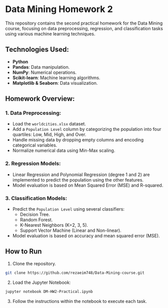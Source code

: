 
# Data Mining Homework 2

This repository contains the second practical homework for the Data Mining course, focusing on data preprocessing, regression, and classification tasks using various machine learning techniques.

## Technologies Used:
- **Python**
- **Pandas**: Data manipulation.
- **NumPy**: Numerical operations.
- **Scikit-learn**: Machine learning algorithms.
- **Matplotlib & Seaborn**: Data visualization.

## Homework Overview:
### 1. Data Preprocessing:
- Load the `worldcities.xlsx` dataset.
- Add a `Population Level` column by categorizing the population into four quartiles: Low, Mid, High, and Over.
- Handle missing data by dropping empty columns and encoding categorical variables.
- Normalize numerical data using Min-Max scaling.

### 2. Regression Models:
- Linear Regression and Polynomial Regression (degree 1 and 2) are implemented to predict the population using the other features.
- Model evaluation is based on Mean Squared Error (MSE) and R-squared.

### 3. Classification Models:
- Predict the `Population Level` using several classifiers:
  - Decision Tree.
  - Random Forest.
  - K-Nearest Neighbors (K=2, 3, 5).
  - Support Vector Machine (Linear and Non-linear).
- Model evaluation is based on accuracy and mean squared error (MSE).

## How to Run
1. Clone the repository.

```bash
git clone https://github.com/rezaeim748/Data-Mining-course.git
```

2. Load the Jupyter Notebook:

```bash
jupyter notebook DM-HW2-Practical.ipynb
```

3. Follow the instructions within the notebook to execute each task.

